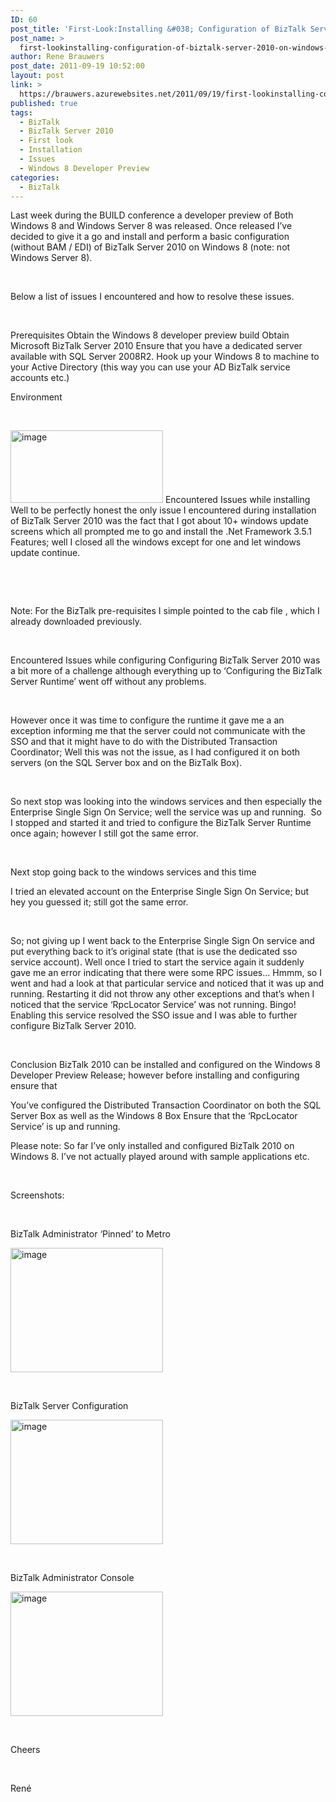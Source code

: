 ```yaml
---
ID: 60
post_title: 'First-Look:Installing &#038; Configuration of BizTalk Server  2010 on Windows 8 Developer Preview'
post_name: >
  first-lookinstalling-configuration-of-biztalk-server-2010-on-windows-8-developer-preview
author: Rene Brauwers
post_date: 2011-09-19 10:52:00
layout: post
link: >
  https://brauwers.azurewebsites.net/2011/09/19/first-lookinstalling-configuration-of-biztalk-server-2010-on-windows-8-developer-preview/
published: true
tags:
  - BizTalk
  - BizTalk Server 2010
  - First look
  - Installation
  - Issues
  - Windows 8 Developer Preview
categories:
  - BizTalk
---
```

Last week during the BUILD conference a developer preview of Both Windows 8 and Windows Server 8 was released. Once released I’ve decided to give it a go and install and perform a basic configuration (without BAM / EDI) of BizTalk Server 2010 on Windows 8 (note: not Windows Server 8).

&nbsp;

Below a list of issues I encountered and how to resolve these issues.

&nbsp;

Prerequisites
Obtain the Windows 8 developer preview build
Obtain Microsoft BizTalk Server 2010
Ensure that you have a dedicated server available with SQL Server 2008R2.
Hook up your Windows 8 to machine to your Active Directory (this way you can use your AD BizTalk service accounts etc.)

Environment

&nbsp;

<a href="https://brauwersnl.blob.core.windows.net/images/uploads/2011/09/image2.png"><img style="background-image: none; padding-left: 0px; padding-right: 0px; display: inline; padding-top: 0px; border: 0px;" title="image" alt="image" src="https://brauwersnl.blob.core.windows.net/images/uploads/2011/09/image_thumb2.png" width="244" height="116" border="0" /></a>
Encountered Issues while installing
Well to be perfectly honest the only issue I encountered during installation of BizTalk Server 2010 was the fact that I got about 10+ windows update screens which all prompted me to go and install the .Net Framework 3.5.1 Features; well I closed all the windows except for one and let windows update continue.

&nbsp;

&nbsp;

Note: For the BizTalk pre-requisites I simple pointed to the cab file , which I already downloaded previously.

&nbsp;

Encountered Issues while configuring
Configuring BizTalk Server 2010 was a bit more of a challenge although everything up to ‘Configuring the BizTalk Server Runtime’ went off without any problems.

&nbsp;

However once it was time to configure the runtime it gave me a an exception informing me that the server could not communicate with the SSO and that it might have to do with the Distributed Transaction Coordinator; Well this was not the issue, as I had configured it on both servers (on the SQL Server box and on the BizTalk Box).

&nbsp;

So next stop was looking into the windows services and then especially the Enterprise Single Sign On Service; well the service was up and running.  So I stopped and started it and tried to configure the BizTalk Server Runtime once again; however I still got the same error.

&nbsp;

Next stop going back to the windows services and this time

I tried an elevated account on the Enterprise Single Sign On Service; but hey you guessed it; still got the same error.

&nbsp;

So; not giving up I went back to the Enterprise Single Sign On service and put everything back to it’s original state (that is use the dedicated sso service account). Well once I tried to start the service again it suddenly gave me an error indicating that there were some RPC issues… Hmmm, so I went and had a look at that particular service and noticed that it was up and running. Restarting it did not throw any other exceptions and that’s when I noticed that the service ‘RpcLocator Service’ was not running. Bingo! Enabling this service resolved the SSO issue and I was able to further configure BizTalk Server 2010.

&nbsp;

Conclusion
BizTalk 2010 can be installed and configured on the Windows 8 Developer Preview Release; however before installing and configuring ensure that

You’ve configured the Distributed Transaction Coordinator on both the SQL Server Box as well as the Windows 8 Box
Ensure that the ‘RpcLocator Service’ is up and running.

Please note: So far I’ve only installed and configured BizTalk 2010 on Windows 8. I’ve not actually played around with sample applications etc.

&nbsp;

Screenshots:

&nbsp;

BizTalk Administrator ‘Pinned’ to Metro

<a href="https://brauwersnl.blob.core.windows.net/images/uploads/2011/09/image3.png"><img style="background-image: none; margin: 0px; padding-left: 0px; padding-right: 0px; display: inline; padding-top: 0px; border: 0px;" title="image" alt="image" src="https://brauwersnl.blob.core.windows.net/images/uploads/2011/09/image_thumb3.png" width="244" height="199" border="0" /></a>

&nbsp;

BizTalk Server Configuration

<a href="https://brauwersnl.blob.core.windows.net/images/uploads/2011/09/image4.png"><img style="background-image: none; margin: 0px; padding-left: 0px; padding-right: 0px; display: inline; padding-top: 0px; border: 0px;" title="image" alt="image" src="https://brauwersnl.blob.core.windows.net/images/uploads/2011/09/image_thumb4.png" width="244" height="199" border="0" /></a>

&nbsp;

BizTalk Administrator Console

<a href="https://brauwersnl.blob.core.windows.net/images/uploads/2011/09/image5.png"><img style="background-image: none; margin: 0px; padding-left: 0px; padding-right: 0px; display: inline; padding-top: 0px; border: 0px;" title="image" alt="image" src="https://brauwersnl.blob.core.windows.net/images/uploads/2011/09/image_thumb5.png" width="244" height="199" border="0" /></a>

&nbsp;

Cheers

&nbsp;

René